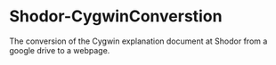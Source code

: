 # Shodor-CygwinConverstion
The conversion of the Cygwin explanation document at Shodor from a google drive to a webpage. 
